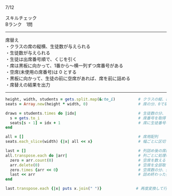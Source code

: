7/12
  
スキルチェック  
Bランク　1問  
  
-------------------------------------------
席替え  
・クラスの席の縦横、生徒数が与えられる  
・生徒数が与えられる  
・生徒は出席番号順で、くじを引く  
・席は黒板に向かって、1番から〜横一列ずつ席番号がある  
・空席(未使用の席番号)は 0 とする  
・黒板に向かって、生徒の前に空席があれば、席を前に詰める  
・席替えの結果を出力  
  
-------------------------------------------
  
```ruby
height, width, students = gets.split.map(&:to_i)          # クラスの縦、横、生徒数を取得
seats = Array.new(height * width, 0)                      # 席の分、0で初期化(空席)

draws = students.times do |idx|                           # 生徒数の分、くじを引く
  s = gets.to_i                                           # 席番号を取得
  seats[s - 1] = idx + 1                                  # 席に生徒番号を記録(生徒番号は1〜始まる)
end

all = []                                                  # 席用配列
seats.each_slice(width) {|x| all << x}                    # 幅ごとに区切って、席を行ごとに並び替える

last = []                                                 # 列詰め後の席配列用
all.transpose.each do |arr|                               # 列ごとに処理(縦→横に変換)
  zero = arr.count(0)                                     # 空席を数える
  arr.delete(0)                                           # 空席を全部取り除く
  zero.times {arr << 0}                                   # 空席数の分、列の末尾に0を追加(前に詰める)
  last << arr                                             # 詰め終わった列を記録
end

last.transpose.each {|x| puts x.join(" ")}               # 再度変換して行に戻し、スペース区切りで出力

```
